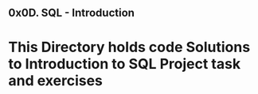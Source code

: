 ## 0x0D. SQL - Introduction
# This Directory holds code Solutions to Introduction to SQL Project task and exercises
